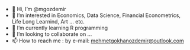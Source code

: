 - 👋 Hi, I’m @mgozdemir
- 👀 I’m interested in Economics, Data Science, Financial Econometrics, Life Long Learnind, Art ... etc.
- 🌱 I’m currently learning R programming
- 💞️ I’m looking to collaborate on ...
- 📫 How to reach me : by e-mail: mehmetgokhanozdemir@outlook.com

<!---
mgozdemir/About Me is a ✨ special ✨ repository because its `README.md` (this file) appears on your GitHub profile.
You can click the Preview link to take a look at your changes.
--->
